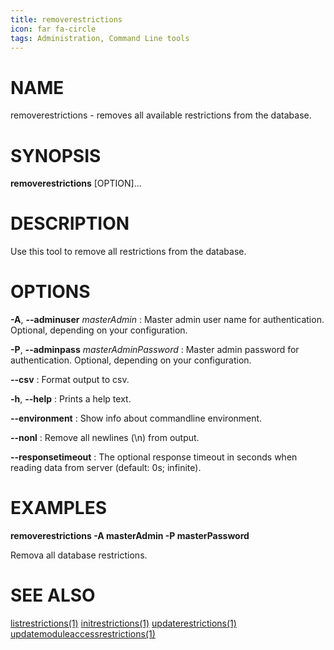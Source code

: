 ```yaml
---
title: removerestrictions
icon: far fa-circle
tags: Administration, Command Line tools
---
```


# NAME

removerestrictions - removes all available restrictions from the database.

# SYNOPSIS

**removerestrictions** [OPTION]...

# DESCRIPTION

Use this tool to remove all restrictions from the database.

# OPTIONS

**-A**, **--adminuser** *masterAdmin*
: Master admin user name for authentication. Optional, depending on your configuration.

**-P**, **--adminpass** *masterAdminPassword*
: Master admin password for authentication. Optional, depending on your configuration.

**--csv**
: Format output to csv.

**-h**, **--help**
: Prints a help text.

**--environment**
: Show info about commandline environment.

**--nonl**
: Remove all newlines (\\n) from output.

**--responsetimeout**
: The optional response timeout in seconds when reading data from server (default: 0s; infinite).

# EXAMPLES

**removerestrictions -A masterAdmin -P masterPassword**

Remova all database restrictions.

# SEE ALSO

[listrestrictions(1)](listrestrictions) [initrestrictions(1)](initrestrictions) [updaterestrictions(1)](updaterestrictions) [updatemoduleaccessrestrictions(1)](updatemoduleaccessrestrictions)
